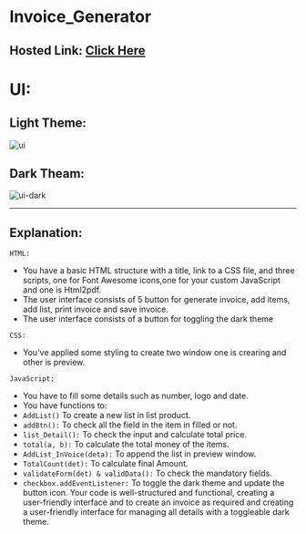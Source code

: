 # Invoice_Generator
## Hosted Link:  [Click Here](https://mayankkatheriya.github.io/Mct_4/Dibya_Invoice_Generator/)

# UI:
## Light Theme:
![ui](https://github.com/Mayankkatheriya/Mct_4/assets/125633895/ceb803ba-8511-4259-9296-836c94f0cac3)
## Dark Theam:
![ui-dark](https://github.com/Mayankkatheriya/Mct_4/assets/125633895/a96dc836-aabf-4d61-8e8d-b027bc667af8)


---
## Explanation:

`HTML:`

* You have a basic HTML structure with a title, link to a CSS file, and three scripts, one for Font Awesome icons,one for your custom JavaScript and one is Html2pdf.
* The user interface consists of 5 button for generate invoice, add items, add list, print invoice and save invoice.
* The user interface consists of a button for toggling the dark theme 

`CSS:`

* You've applied some styling to create two window one is crearing and other is preview.

`JavaScript:`

* You have to fill some details such as number, logo and date.
* You have functions to:
* `AddList()` To create a new list in list product.
* `addBtn():` To check all the field in the item in filled or not.
* `list_Detail():` To check the input and calculate total price.
* `total(a, b):` To calculate the total money of the items.
* `AddList_InVoice(deta):` To append the list in preview window.
* `TotalCount(det):` To calculate final Amount.
* `validateForm(det) & validData():` To check the mandatory fields.
* `checkbox.addEventListener:` To toggle the dark theme and update the button icon.
Your code is well-structured and functional, creating a user-friendly interface and to create an invoice as required and creating a user-friendly interface for managing all details with a toggleable dark theme.

